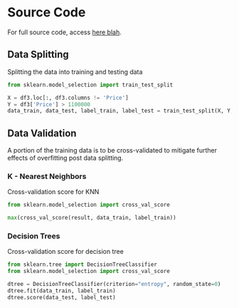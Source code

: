 # Source Code
For full source code, access [here blah](google.com).

## Data Splitting
Splitting the data into training and testing data
```python
from sklearn.model_selection import train_test_split

X = df3.loc[:, df3.columns != 'Price']
Y = df3['Price'] > 1100000
data_train, data_test, label_train, label_test = train_test_split(X, Y, test_size=0.2, random_state = 45)
```

## Data Validation 
A portion of the training data is to be cross-validated to mitigate further effects of overfitting post data splitting.
### K - Nearest Neighbors
Cross-validation score for KNN
```python
from sklearn.model_selection import cross_val_score

max(cross_val_score(result, data_train, label_train))
```

### Decision Trees
Cross-validation score for decision tree
```python
from sklearn.tree import DecisionTreeClassifier
from sklearn.model_selection import cross_val_score

dtree = DecisionTreeClassifier(criterion="entropy", random_state=0)
dtree.fit(data_train, label_train)
dtree.score(data_test, label_test)
```

